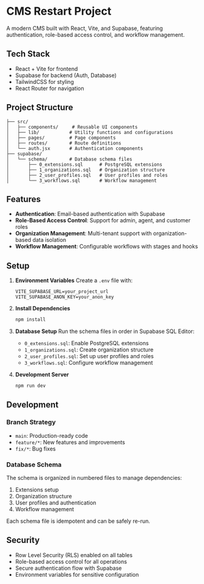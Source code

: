 # CMS Restart Project

A modern CMS built with React, Vite, and Supabase, featuring authentication, role-based access control, and workflow management.

## Tech Stack
- React + Vite for frontend
- Supabase for backend (Auth, Database)
- TailwindCSS for styling
- React Router for navigation

## Project Structure
```
├── src/
│   ├── components/     # Reusable UI components
│   ├── lib/           # Utility functions and configurations
│   ├── pages/         # Page components
│   ├── routes/        # Route definitions
│   └── auth.jsx       # Authentication components
├── supabase/
│   └── schema/        # Database schema files
│       ├── 0_extensions.sql      # PostgreSQL extensions
│       ├── 1_organizations.sql   # Organization structure
│       ├── 2_user_profiles.sql   # User profiles and roles
│       └── 3_workflows.sql       # Workflow management
```

## Features
- **Authentication**: Email-based authentication with Supabase
- **Role-Based Access Control**: Support for admin, agent, and customer roles
- **Organization Management**: Multi-tenant support with organization-based data isolation
- **Workflow Management**: Configurable workflows with stages and hooks

## Setup

1. **Environment Variables**
   Create a `.env` file with:
   ```
   VITE_SUPABASE_URL=your_project_url
   VITE_SUPABASE_ANON_KEY=your_anon_key
   ```

2. **Install Dependencies**
   ```bash
   npm install
   ```

3. **Database Setup**
   Run the schema files in order in Supabase SQL Editor:
   - `0_extensions.sql`: Enable PostgreSQL extensions
   - `1_organizations.sql`: Create organization structure
   - `2_user_profiles.sql`: Set up user profiles and roles
   - `3_workflows.sql`: Configure workflow management

4. **Development Server**
   ```bash
   npm run dev
   ```

## Development

### Branch Strategy
- `main`: Production-ready code
- `feature/*`: New features and improvements
- `fix/*`: Bug fixes

### Database Schema
The schema is organized in numbered files to manage dependencies:
1. Extensions setup
2. Organization structure
3. User profiles and authentication
4. Workflow management

Each schema file is idempotent and can be safely re-run.

## Security
- Row Level Security (RLS) enabled on all tables
- Role-based access control for all operations
- Secure authentication flow with Supabase
- Environment variables for sensitive configuration

